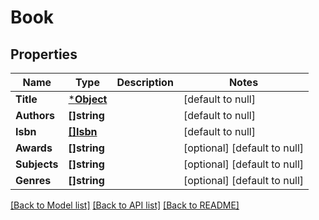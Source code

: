 # Book

## Properties
Name | Type | Description | Notes
------------ | ------------- | ------------- | -------------
**Title** | [***Object**](.md) |  | [default to null]
**Authors** | **[]string** |  | [default to null]
**Isbn** | [**[]Isbn**](ISBN.md) |  | [default to null]
**Awards** | **[]string** |  | [optional] [default to null]
**Subjects** | **[]string** |  | [optional] [default to null]
**Genres** | **[]string** |  | [optional] [default to null]

[[Back to Model list]](../README.md#documentation-for-models) [[Back to API list]](../README.md#documentation-for-api-endpoints) [[Back to README]](../README.md)

